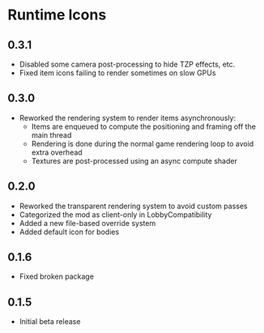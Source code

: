 # Runtime Icons

## 0.3.1
- Disabled some camera post-processing to hide TZP effects, etc.
- Fixed item icons failing to render sometimes on slow GPUs

## 0.3.0
- Reworked the rendering system to render items asynchronously:
  - Items are enqueued to compute the positioning and framing off the main thread
  - Rendering is done during the normal game rendering loop to avoid extra overhead
  - Textures are post-processed using an async compute shader

## 0.2.0
- Reworked the transparent rendering system to avoid custom passes
- Categorized the mod as client-only in LobbyCompatibility
- Added a new file-based override system
- Added default icon for bodies

## 0.1.6
- Fixed broken package

## 0.1.5
- Initial beta release
